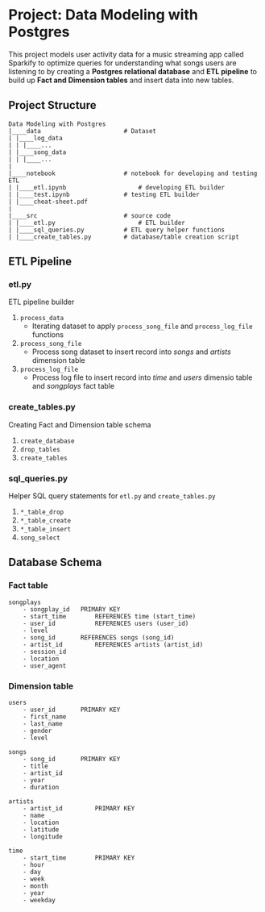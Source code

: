 # Project: Data Modeling with Postgres

This project models user activity data for a music streaming app called Sparkify to optimize queries for understanding what songs users are listening to by creating a **Postgres relational database** and **ETL pipeline** to build up **Fact and Dimension tables** and insert data into new tables.


## Project Structure

```
Data Modeling with Postgres
|____data						# Dataset
| |____log_data
| | |____...
| |____song_data
| | |____...
|
|____notebook					# notebook for developing and testing ETL
| |____etl.ipynb					# developing ETL builder
| |____test.ipynb				# testing ETL builder
| |____cheat-sheet.pdf
|
|____src						# source code
| |____etl.py						# ETL builder
| |____sql_queries.py			# ETL query helper functions
| |____create_tables.py			# database/table creation script
```


## ETL Pipeline
### etl.py
ETL pipeline builder

1. `process_data`
	* Iterating dataset to apply `process_song_file` and `process_log_file` functions
2. `process_song_file`
	* Process song dataset to insert record into _songs_ and _artists_ dimension table
3. `process_log_file`
	* Process log file to insert record into _time_ and _users_ dimensio table and _songplays_ fact table

### create_tables.py
Creating Fact and Dimension table schema

1. `create_database`
2. `drop_tables`
3. `create_tables`

### sql_queries.py
Helper SQL query statements for `etl.py` and `create_tables.py`

1. `*_table_drop`
2. `*_table_create`
3. `*_table_insert`
4. `song_select`


## Database Schema
### Fact table
```
songplays
	- songplay_id 	PRIMARY KEY
	- start_time 		REFERENCES time (start_time)
	- user_id			REFERENCES users (user_id)
	- level
	- song_id 		REFERENCES songs (song_id)
	- artist_id 		REFERENCES artists (artist_id)
	- session_id
	- location
	- user_agent
```

### Dimension table
```
users
	- user_id 		PRIMARY KEY
	- first_name
	- last_name
	- gender
	- level

songs
	- song_id 		PRIMARY KEY
	- title
	- artist_id
	- year
	- duration

artists
	- artist_id 		PRIMARY KEY
	- name
	- location
	- latitude
	- longitude

time
	- start_time 		PRIMARY KEY
	- hour
	- day
	- week
	- month
	- year
	- weekday
```